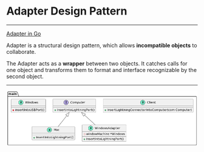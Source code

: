 # Adapter Design Pattern

***

[Adapter in Go](https://refactoring.guru/design-patterns/adapter/go/example)

Adapter is a structural design pattern, which allows **incompatible objects** to collaborate.

The Adapter acts as a **wrapper** between two objects. It catches calls for one object and transforms them to format and interface recognizable by the second object.

***

![Conceptual Example](images/adapter_go.png)
